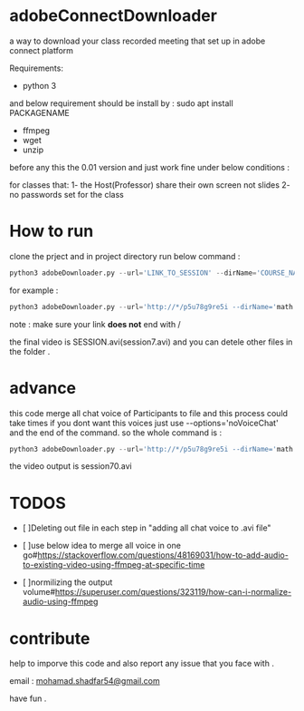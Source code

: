 # adobeConnectDownloader

a way to download your class recorded meeting that set up in adobe connect platform

Requirements:

* python 3

and below requirement should be install by : sudo apt install PACKAGENAME

* ffmpeg
* wget
* unzip

before any this the 0.01 version and just work fine under below conditions :

  for classes that:
    1- the Host(Professor) share their own screen not slides
    2- no passwords set for the class
    
# How to run 

clone the prject and in project directory run below command :

```python
python3 adobeDownloader.py --url='LINK_TO_SESSION' --dirName='COURSE_NAME' --fileName='SESSION'
```

for example :

```python
python3 adobeDownloader.py --url='http://*/p5u78g9re5i --dirName='math' --fileName='session7'
```

note : make sure your link **does not** end with /

the final video is SESSION.avi(session7.avi) and you can detele other files in the folder .

# advance 

this code merge all chat voice of Participants to file and this process could take times if you dont want this voices just use --options='noVoiceChat' and the end of the command. so the whole command is :

```python
python3 adobeDownloader.py --url='http://*/p5u78g9re5i --dirName='math' --fileName='session7' --options='noVoiceChat'
```

the video output is session70.avi

# TODOS

- [ ]Deleting out file in each step in "adding all chat voice to .avi file"

- [ ]use below idea to merge all voice in one go#https://stackoverflow.com/questions/48169031/how-to-add-audio-to-existing-video-using-ffmpeg-at-specific-time

- [ ]normilizing the output volume#https://superuser.com/questions/323119/how-can-i-normalize-audio-using-ffmpeg

# contribute

help to imporve this code and also report any issue that you face with .

email : mohamad.shadfar54@gmail.com

have fun .
